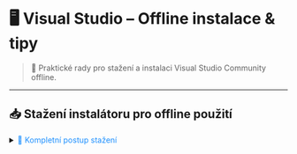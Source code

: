﻿# 🖥️ Visual Studio – Offline instalace & tipy

> 🚀 Praktické rady pro stažení a instalaci Visual Studio Community offline.

---

## 📥 Stažení instalátoru pro offline použití

<details>
<summary><span style="color:#1E90FF;">🔽 Kompletní postup stažení</span></summary>

1. **Stáhněte instalátor**  
   Získejte `vs_community.exe` z [oficiálních stránek Visual Studio](https://visualstudio.microsoft.com/cs/downloads/).

2. **Přesuňte se do složky s instalátorem**  
   Například:  
   `C:\Users\<VašeJméno>\Stažené\`

3. **Otevřete příkazový řádek**  
   Spusťte `cmd` jako správce.

4. **Spusťte příkaz pro offline stažení:**

   ```bash
   vs_community.exe --layout C:\visualstudio_offline --lang cs-CZ en-US --all
   ```

   - `--layout` určuje cílovou složku pro instalační soubory.
   - `--lang` nastavuje jazyky (čeština, angličtina).
   - `--all` stáhne všechny dostupné komponenty včetně volitelných modulů.

> [!NOTE]  
> Po dokončení se vytvoří složka `visualstudio_offline` s kompletními instalačními soubory.

</details>